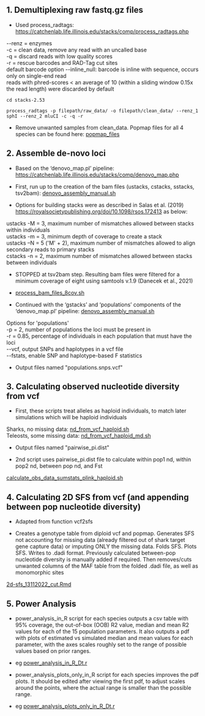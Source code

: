## 1. Demultiplexing raw fastq.gz files

* Used process_radtags: https://catchenlab.life.illinois.edu/stacks/comp/process_radtags.php

--renz = enzymes  
-c = clean data, remove any read with an uncalled base  
-q = discard reads with low quality scores  
-r = rescue barcodes and RAD-Tag cut sites  
default barcode option --inline_null: barcode is inline with sequence, occurs only on single-end read  
reads with phred-scores < an average of 10 (within a sliding window 0.15x the read length) were discarded by default

```
cd stacks-2.53

process_radtags -p filepath/raw_data/ -o filepath/clean_data/ --renz_1 sphI --renz_2 mluCI -c -q -r
```

* Remove unwanted samples from clean_data. Popmap files for all 4 species can be found here: [popmap_files](https://github.com/mae47/Red_Sea_LGM/tree/main/data/popmap_files)

## 2. Assemble de-novo loci

* Based on the ‘denovo_map.pl’ pipeline: https://catchenlab.life.illinois.edu/stacks/comp/denovo_map.php

* First, run up to the creation of the bam files (ustacks, cstacks, sstacks, tsv2bam): [denovo_assembly_manual.sh](https://github.com/mae47/Red_Sea_LGM/tree/main/Scripts/denovo_assembly_manual.sh)

* Options for building stacks were as described in Salas et al. (2019) https://royalsocietypublishing.org/doi/10.1098/rsos.172413
as below:

ustacks -M = 3, maximum number of mismatches allowed between stacks within individuals  
ustacks -m = 3, minimum depth of coverage to create a stack  
ustacks –N = 5 ('M' + 2), maximum number of mismatches allowed to align secondary reads to primary stacks  
cstacks -n = 2, maximum number of mismatches allowed between stacks between individuals

* STOPPED at tsv2bam step. Resulting bam files were filtered for a minimum coverage of eight using samtools v.1.9 (Danecek et al., 2021)

* [process_bam_files_8cov.sh](https://github.com/mae47/Red_Sea_LGM/tree/main/Scripts/process_bam_files_8cov.sh)

* Continued with the ‘gstacks’ and ‘populations’ components of the ‘denovo_map.pl’ pipeline: [denovo_assembly_manual.sh](https://github.com/mae47/Red_Sea_LGM/tree/main/Scripts/denovo_assembly_manual.sh)

Options for 'populations'  
-p = 2, number of populations the loci must be present in  
-r = 0.85, percentage of individuals in each population that must have the loci  
--vcf, output SNPs and haplotypes in a vcf file  
--fstats, enable SNP and haplotype-based F statistics

* Output files named "populations.snps.vcf"

## 3. Calculating observed nucleotide diversity from vcf

* First, these scripts treat alleles as haploid individuals, to match later simulations which will be haploid individuals

Sharks, no missing data: [nd_from_vcf_haploid.sh](https://github.com/mae47/Red_Sea_LGM/tree/main/Scripts/nd_from_vcf_haploid.sh)  
Teleosts, some missing data: [nd_from_vcf_haploid_md.sh](https://github.com/mae47/Red_Sea_LGM/tree/main/Scripts/nd_from_vcf_haploid_md.sh)

* Output files named "pairwise_pi.dist"

* 2nd script uses pairwise_pi.dist file to calculate within pop1 nd, within pop2 nd, between pop nd, and Fst

[calculate_obs_data_sumstats_plink_haploid.sh](https://github.com/mae47/Red_Sea_LGM/tree/main/Scripts/calculate_obs_data_sumstats_plink_haploid.sh)

## 4. Calculating 2D SFS from vcf (and appending between pop nucleotide diversity)

* Adapted from function vcf2sfs

* Creates a genotype table from diploid vcf and popmap. Generates SFS not accounting for missing data (already filtered out of shark target gene capture data) or imputing ONLY the missing data. Folds SFS. Plots SFS. Writes to .dadi format. Previously calculated between-pop nucleotide diversity is manually added if required. Then removes/cuts unwanted columns of the MAF table from the folded .dadi file, as well as monomorphic sites

[2d-sfs_13112022_cut.Rmd](https://github.com/mae47/Red_Sea_LGM/tree/main/Scripts/2d-sfs_13112022_cut.Rmd)

## 5. Power Analysis

* power_analysis_in_R script for each species outputs a csv table with 95% coverage, the out-of-box (OOB) R2 value, median and mean R2 values for each of the 15 population parameters. It also outputs a pdf with plots of estimated vs simulated median and mean values for each parameter, with the axes scales roughly set to the range of possible values based on prior ranges.

* eg [power_analysis_in_R_Dt.r](https://github.com/mae47/Red_Sea_LGM/tree/main/Scripts/power_analysis_in_R_Dt.r)

* power_analysis_plots_only_in_R script for each species improves the pdf plots. It should be edited after viewing the first pdf, to adjust scales around the points, where the actual range is smaller than the possible range.

* eg [power_analysis_plots_only_in_R_Dt.r](https://github.com/mae47/Red_Sea_LGM/tree/main/Scripts/power_analysis_plots_only_in_R_Dt.r)



